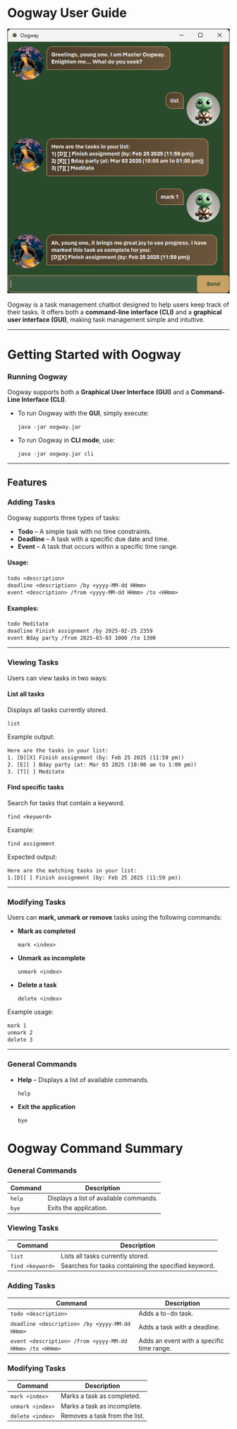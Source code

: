# **Oogway User Guide**

![](Ui.png)

Oogway is a task management chatbot designed to help users keep track of their tasks. 
It offers both a **command-line interface (CLI)** and a **graphical user interface (GUI)**, 
making task management simple and intuitive.

---
# **Getting Started with Oogway**

### **Running Oogway**
Oogway supports both a **Graphical User Interface (GUI)** and a **Command-Line Interface (CLI)**.

- To run Oogway with the **GUI**, simply execute:
  ```
  java -jar oogway.jar
  ```
- To run Oogway in **CLI mode**, use:
  ```
  java -jar oogway.jar cli
  ```
---
## **Features**

### **Adding Tasks**
Oogway supports three types of tasks:

- **Todo** – A simple task with no time constraints.
- **Deadline** – A task with a specific due date and time.
- **Event** – A task that occurs within a specific time range.

#### **Usage:**
```
todo <description>  
deadline <description> /by <yyyy-MM-dd HHmm>  
event <description> /from <yyyy-MM-dd HHmm> /to <HHmm>  
```

#### **Examples:**
```
todo Meditate
deadline Finish assignment /by 2025-02-25 2359
event Bday party /from 2025-03-03 1000 /to 1300
```

---

### **Viewing Tasks**
Users can view tasks in two ways:

#### **List all tasks**
Displays all tasks currently stored.
```
list
```
Example output:
```
Here are the tasks in your list:
1. [D][X] Finish assignment (by: Feb 25 2025 (11:59 pm))
2. [E][ ] Bday party (at: Mar 03 2025 (10:00 am to 1:00 pm))
3. [T][ ] Meditate
```

#### **Find specific tasks**
Search for tasks that contain a keyword.
```
find <keyword>
```
Example:
```
find assignment
```
Expected output:
```
Here are the matching tasks in your list:
1.[D][ ] Finish assignment (by: Feb 25 2025 (11:59 pm))
```

---

### **Modifying Tasks**
Users can **mark, unmark or remove** tasks using the following commands:

- **Mark as completed**
  ```
  mark <index>
  ```
- **Unmark as incomplete**
  ```
  unmark <index>
  ```
- **Delete a task**
  ```
  delete <index>
  ```

Example usage:
```
mark 1
unmark 2
delete 3
```

---

### **General Commands**
- **Help** – Displays a list of available commands.
  ```
  help
  ```
- **Exit the application**
  ```
  bye
  ```

# **Oogway Command Summary**

### **General Commands**
| Command | Description |
|---------|-------------|
| `help` | Displays a list of available commands. |
| `bye` | Exits the application. |

### **Viewing Tasks**
| Command | Description |
|---------|-------------|
| `list` | Lists all tasks currently stored. |
| `find <keyword>` | Searches for tasks containing the specified keyword. |

### **Adding Tasks**
| Command | Description |
|---------|-------------|
| `todo <description>` | Adds a to-do task. |
| `deadline <description> /by <yyyy-MM-dd HHmm>` | Adds a task with a deadline. |
| `event <description> /from <yyyy-MM-dd HHmm> /to <HHmm>` | Adds an event with a specific time range. |

### **Modifying Tasks**
| Command | Description |
|---------|-------------|
| `mark <index>` | Marks a task as completed. |
| `unmark <index>` | Marks a task as incomplete. |
| `delete <index>` | Removes a task from the list. |
